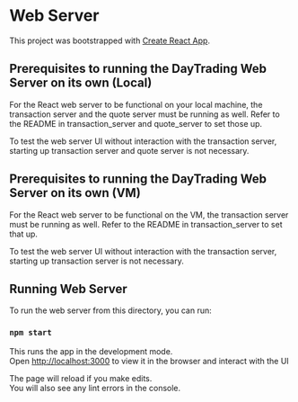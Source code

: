 # Web Server

This project was bootstrapped with [Create React App](https://github.com/facebook/create-react-app).

## Prerequisites to running the DayTrading Web Server on its own (Local)

For the React web server to be functional on your local machine, the transaction server and the quote server must be running as well. Refer to the README in transaction_server and quote_server to set those up.

To test the web server UI without interaction with the transaction server, starting up transaction server and quote server is not necessary.

## Prerequisites to running the DayTrading Web Server on its own (VM)

For the React web server to be functional on the VM, the transaction server must be running as well. Refer to the README in transaction_server to set that up.

To test the web server UI without interaction with the transaction server, starting up transaction server is not necessary.

## Running Web Server

To run the web server from this directory, you can run:

### `npm start`


This runs the app in the development mode.\
Open [http://localhost:3000](http://localhost:3000) to view it in the browser and interact with the UI

The page will reload if you make edits.\
You will also see any lint errors in the console.

